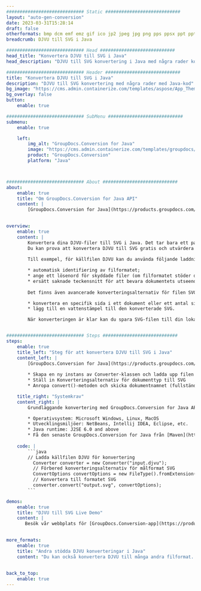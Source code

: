 ```yaml
---
############################# Static ############################
layout: "auto-gen-conversion"
date: 2023-03-31T15:28:14
draft: false
otherformats: bmp dcm emf emz gif ico jp2 jpeg jpg png pps ppsx ppt pptx psb psd svg svgz tga tif tiff webp wmf wmz
breadcrumb: DJVU till SVG i Java

############################# Head ############################
head_title: "Konvertera DJVU till SVG i Java"
head_description: "DJVU till SVG konvertering i Java med några rader kod. Konvertera över 160 filformat med hjälp av GroupDocs dokumentkonverterings-API för Java"

############################# Header ############################
title: "Konvertera DJVU till SVG i Java"
description: "DJVU till SVG konvertering med några rader med Java-kod"
bg_image: "https://cms.admin.containerize.com/templates/aspose/App_Themes/V3/images/bg/header1.png"
bg_overlay: false
button:
    enable: true

############################# SubMenu ############################
submenu:
    enable: true

    left:
        img_alt: "GroupDocs.Conversion for Java"
        image: "https://cms.admin.containerize.com/templates/groupdocs/images/product-logos/90x90-noborder/groupdocs-conversion-java.png"
        product: "GroupDocs.Conversion"
        platform: "Java"



############################# About ############################
about:
    enable: true
    title: "Om GroupDocs.Conversion for Java API"
    content: |
        [GroupDocs.Conversion for Java](https://products.groupdocs.com/conversion/java/) är ett avancerat filformatkonverterings-API för konvertering mellan populära bild- och dokumentformat som Microsoft Office, OpenDocument, PDF, HTML, e-post, CAD. och mycket mer med bara några rader kod. Det inbyggda API:t upptäcker automatiskt formaten för originaldokumenten och erbjuder många alternativ för att anpassa de konverterade dokumenten. Tillsammans med funktionen att extrahera information från ett dokument, stöder den också cachelagring av konverteringsresultaten till den lokala disken som standard. Men alla typer av cachelagring kan stödjas genom att implementera lämpliga gränssnitt - Amazon S3, Dropbox, Google Drive, Windows Azure, Reddis eller andra.
    

overview:
    enable: true
    content: |
        Konvertera dina DJVU-filer till SVG i Java. Det tar bara ett par rader med Java-kod på valfri plattform, som Windows, Linux, macOS.
        Du kan prova att konvertera DJVU till SVG gratis och utvärdera kvaliteten på konverteringsresultaten. Tillsammans med enkla filkonverteringsskript kan du prova mer sofistikerade alternativ för att ladda källfilen DJVU och lagra SVG-utdata. 
        
        Till exempel, för källfilen DJVU kan du använda följande laddningsalternativ:

        * automatisk identifiering av filformatet;
        * ange ett lösenord för skyddade filer (om filformatet stöder det);
        * ersätt saknade teckensnitt för att bevara dokumentets utseende.
        
        Det finns även avancerade konverteringsalternativ för filen SVG:

        * konvertera en specifik sida i ett dokument eller ett antal sidor;
        * lägg till en vattenstämpel till den konverterade SVG.

        När konverteringen är klar kan du spara SVG-filen till din lokala filsökväg eller till tredje parts lagring såsom FTP, Amazon S3, Google Drive, Dropbox etc. Observera - för att konvertera DJVU till SVG behöver du inte installera någon ytterligare programvara, såsom MS Office, Open Office, Adobe Acrobat Reader etc.


############################# Steps ############################
steps:
    enable: true
    title_left: "Steg för att konvertera DJVU till SVG i Java"
    content_left: |
        [GroupDocs.Conversion for Java](https://products.groupdocs.com/conversion/java/) låter utvecklare enkelt konvertera DJVU fil till SVG med några rader kod.
        
        * Skapa en ny instans av Converter-klassen och ladda upp filen DJVU med den fullständiga sökvägen
        * Ställ in Konverteringsalternativ för dokumenttyp till SVG
        * Anropa convert()-metoden och skicka dokumentnamnet (fullständig sökväg) och formatet (SVG) som en parameter

    title_right: "Systemkrav"
    content_right: |
        Grundläggande konvertering med GroupDocs.Conversion for Java API kan göras med bara några rader kod. Våra API:er stöds på alla större plattformar och operativsystem. Innan du kör koden nedan, se till att du har följande förutsättningar installerade på ditt system.

        * Operativsystem: Microsoft Windows, Linux, MacOS
        * Utvecklingsmiljöer: NetBeans, Intellij IDEA, Eclipse, etc.
        * Java runtime: J2SE 6.0 and above
        * Få den senaste GroupDocs.Conversion for Java från [Maven](https://repository.groupdocs.com/webapp/#/artifacts/browse/tree/General/repo/com/groupdocs/groupdocs-conversion)
         
    code: |
        ```java    
        // Ladda källfilen DJVU för konvertering
          Converter converter = new Converter("input.djvu");
          // Förbered konverteringsalternativ för målformat SVG
          ConvertOptions convertOptions = new FileType().fromExtension("svg").getConvertOptions();
          // Konvertera till formatet SVG
          converter.convert("output.svg", convertOptions);
        ```

demos:
    enable: true
    title: "DJVU till SVG Live Demo"
    content: |
       Besök vår webbplats för [GroupDocs.Conversion-app](https://products.groupdocs.app/conversion/family) och försök konvertera DJVU till SVG nu. Den kostnadsfria demon har följande fördelar
          

more_formats:
    enable: true
    title: "Andra stödda DJVU konverteringar i Java"
    content: "Du kan också konvertera DJVU till många andra filformat. Se listan nedan."
       
       
back_to_top:
    enable: true
---
```

